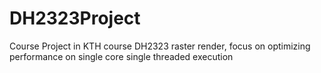 # DH2323Project

Course Project in KTH course DH2323
raster render, focus on optimizing performance on single core single threaded execution
